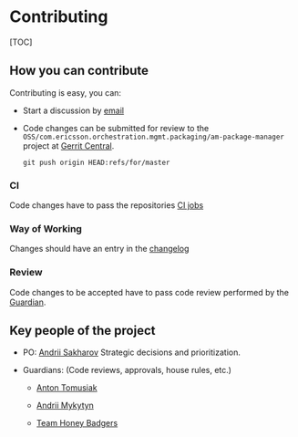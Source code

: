 # Contributing

[TOC]

## How you can contribute

Contributing is easy, you can:

  - Start a discussion by [email](mailto:PDLHONEYBA@pdl.internal.ericsson.com)

  - Code changes can be submitted for review to the `OSS/com.ericsson.orchestration.mgmt.packaging/am-package-manager`
    project at [Gerrit Central](https://gerrit.ericsson.se/).

    `git push origin HEAD:refs/for/master`

### CI

Code changes have to pass the repositories [CI jobs](https://fem4s11-eiffel052.eiffel.gic.ericsson.se:8443/jenkins/view/am-package-manager/)

### Way of Working

Changes should have an entry in the [changelog](CHANGELOG.md)

### Review

Code changes to be accepted have to pass code review performed by the [Guardian](#Key-people-of-the-project).

## Key people of the project

  - PO: [Andrii Sakharov](mailto:andrii.a.sakharov@ericsson.com) Strategic decisions and prioritization.

  - Guardians: (Code reviews, approvals, house rules, etc.)

    - [Anton Tomusiak](mailto:zanttom@ericsson.com)

    - [Andrii Mykytyn](mailto:zmykand@ericsson.com)

    - [Team Honey Badgers](mailto:PDLHONEYBA@pdl.internal.ericsson.com)
